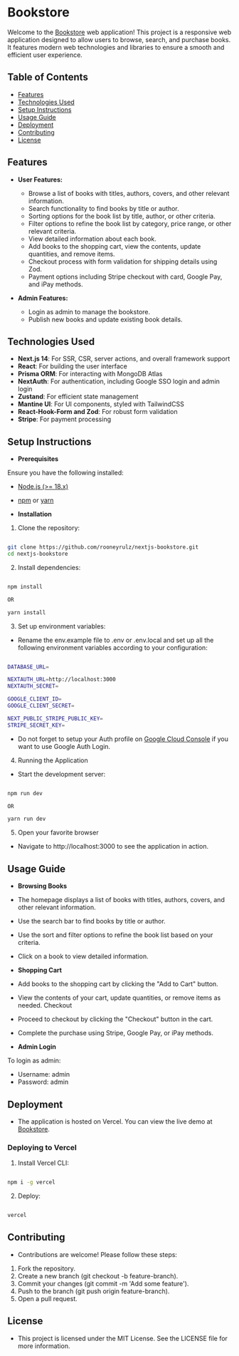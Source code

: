# Bookstore

Welcome to the [Bookstore](https://nextjs-bookstore-hazel.vercel.app/) web application! This project is a responsive web application designed to allow users to browse, search, and purchase books. It features modern web technologies and libraries to ensure a smooth and efficient user experience.

## Table of Contents

- [Features](#features)
- [Technologies Used](#technologies-used)
- [Setup Instructions](#setup-instructions)
- [Usage Guide](#usage-guide)
- [Deployment](#deployment)
- [Contributing](#contributing)
- [License](#license)

## Features

- **User Features:**
  - Browse a list of books with titles, authors, covers, and other relevant information.
  - Search functionality to find books by title or author.
  - Sorting options for the book list by title, author, or other criteria.
  - Filter options to refine the book list by category, price range, or other relevant criteria.
  - View detailed information about each book.
  - Add books to the shopping cart, view the contents, update quantities, and remove items.
  - Checkout process with form validation for shipping details using Zod.
  - Payment options including Stripe checkout with card, Google Pay, and iPay methods.
  
- **Admin Features:**
  - Login as admin to manage the bookstore.
  - Publish new books and update existing book details.

## Technologies Used

- **Next.js 14**: For SSR, CSR, server actions, and overall framework support
- **React**: For building the user interface
- **Prisma ORM**: For interacting with MongoDB Atlas
- **NextAuth**: For authentication, including Google SSO login and admin login
- **Zustand**: For efficient state management
- **Mantine UI**: For UI components, styled with TailwindCSS
- **React-Hook-Form and Zod**: For robust form validation
- **Stripe**: For payment processing

## Setup Instructions

- **Prerequisites**

Ensure you have the following installed:

- [Node.js (>= 18.x)](https://nodejs.org/)
- [npm](https://www.npmjs.com/) or [yarn](https://yarnpkg.com/)

- **Installation**

1. Clone the repository:

```bash

git clone https://github.com/rooneyrulz/nextjs-bookstore.git
cd nextjs-bookstore

```

2. Install dependencies:

```bash

npm install

OR

yarn install

```

3. Set up environment variables:

- Rename the env.example file to .env or .env.local and set up all the following environment variables according to your configuration:

```bash

DATABASE_URL=

NEXTAUTH_URL=http://localhost:3000
NEXTAUTH_SECRET=

GOOGLE_CLIENT_ID=
GOOGLE_CLIENT_SECRET=

NEXT_PUBLIC_STRIPE_PUBLIC_KEY=
STRIPE_SECRET_KEY=

```

- Do not forget to setup your Auth profile on [Google Cloud Console](https://console.cloud.google.com) if you want to use Google Auth Login.

4. Running the Application

- Start the development server:

```bash

npm run dev

OR

yarn run dev

```

5. Open your favorite browser

- Navigate to http://localhost:3000 to see the application in action.

## Usage Guide

- **Browsing Books**

- The homepage displays a list of books with titles, authors, covers, and other relevant information.
- Use the search bar to find books by title or author.
- Use the sort and filter options to refine the book list based on your criteria.
- Click on a book to view detailed information.

- **Shopping Cart**

- Add books to the shopping cart by clicking the "Add to Cart" button.
- View the contents of your cart, update quantities, or remove items as needed.
Checkout
- Proceed to checkout by clicking the "Checkout" button in the cart.
- Complete the purchase using Stripe, Google Pay, or iPay methods.

- **Admin Login**

To login as admin:

- Username: admin
- Password: admin

## Deployment

- The application is hosted on Vercel. You can view the live demo at [Bookstore](https://nextjs-bookstore-hazel.vercel.app/).

### Deploying to Vercel

1. Install Vercel CLI:

```bash

npm i -g vercel

```

2. Deploy:

```bash

vercel

```

## Contributing

- Contributions are welcome! Please follow these steps:

1. Fork the repository.
2. Create a new branch (git checkout -b feature-branch).
3. Commit your changes (git commit -m 'Add some feature').
4. Push to the branch (git push origin feature-branch).
5. Open a pull request.

## License

- This project is licensed under the MIT License. See the LICENSE file for more information.